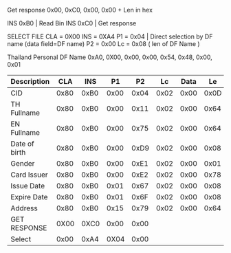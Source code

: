 Get response 0x00, 0xC0, 0x00, 0x00 + Len in hex

INS 0xB0 | Read Bin
INS 0xC0 | Get response


SELECT FILE
CLA = 0X00
INS = 0XA4
P1 = 0x04 | Direct selection by DF name (data field=DF name)
P2 = 0x00
Lc = 0x08 ( len of DF Name )

Thailand Personal DF Name
0xA0, 0X00, 0x00, 0x00, 0x54, 0x48, 0x00, 0x01
  
 

|  Description  	| CLA  	| INS  	| P1   	| P2   	| Lc   	| Data 	| Le   	|
|---------------	|------	|------	|------	|------	|------	|------	|------	|
| CID           	| 0x80 	| 0xB0 	| 0x00 	| 0x04 	| 0x02 	| 0x00 	| 0x0D 	|
| TH Fullname   	| 0x80 	| 0xB0 	| 0x00 	| 0x11 	| 0x02 	| 0x00 	| 0x64 	|
| EN Fullname   	| 0x80 	| 0xB0 	| 0x00 	| 0x75 	| 0x02 	| 0x00 	| 0x64 	|
| Date of birth 	| 0x80 	| 0xB0 	| 0x00 	| 0xD9 	| 0x02 	| 0x00 	| 0x08 	|
| Gender        	| 0x80 	| 0xB0 	| 0x00 	| 0xE1 	| 0x02 	| 0x00 	| 0x01 	|
| Card Issuer   	| 0x80 	| 0xB0 	| 0x00 	| 0xE2 	| 0x02 	| 0x00 	| 0x78 	|
| Issue Date    	| 0x80 	| 0xB0 	| 0x01 	| 0x67 	| 0x02 	| 0x00 	| 0x08 	|
| Expire Date   	| 0x80 	| 0xB0 	| 0x01 	| 0x6F 	| 0x02 	| 0x00 	| 0x08 	|
| Address       	| 0x80 	| 0xB0 	| 0x15 	| 0x79 	| 0x02 	| 0x00 	| 0x64 	|
| GET RESPONSE  	| 0X00 	| 0XC0 	| 0x00 	| 0x00 	|      	|      	| <Len>	|
| Select        	| 0x00 	| 0xA4 	| 0X04 	| 0x00 	| <Len>	|      	|      	|
